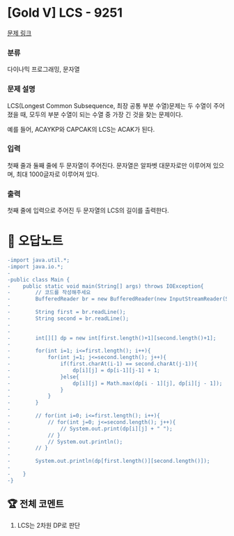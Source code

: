 # [Gold V] LCS - 9251 

[문제 링크](https://www.acmicpc.net/problem/9251) 

### 분류

다이나믹 프로그래밍, 문자열

### 문제 설명

<p>LCS(Longest Common Subsequence, 최장 공통 부분 수열)문제는 두 수열이 주어졌을 때, 모두의 부분 수열이 되는 수열 중 가장 긴 것을 찾는 문제이다.</p>

<p>예를 들어, ACAYKP와 CAPCAK의 LCS는 ACAK가 된다.</p>

### 입력 

 <p>첫째 줄과 둘째 줄에 두 문자열이 주어진다. 문자열은 알파벳 대문자로만 이루어져 있으며, 최대 1000글자로 이루어져 있다.</p>

### 출력 

 <p>첫째 줄에 입력으로 주어진 두 문자열의 LCS의 길이를 출력한다.</p>



#  🚀  오답노트 

```diff
-import java.util.*;
-import java.io.*;
-
-public class Main {
-    public static void main(String[] args) throws IOException{
-        // 코드를 작성해주세요
-        BufferedReader br = new BufferedReader(new InputStreamReader(System.in));
-        
-        String first = br.readLine();
-        String second = br.readLine();
-        
-        
-        int[][] dp = new int[first.length()+1][second.length()+1];
-        
-        for(int i=1; i<=first.length(); i++){
-            for(int j=1; j<=second.length(); j++){
-                if(first.charAt(i-1) == second.charAt(j-1)){
-                    dp[i][j] = dp[i-1][j-1] + 1;
-                }else{
-                    dp[i][j] = Math.max(dp[i - 1][j], dp[i][j - 1]);
-                }
-            }
-        }
-        
-        // for(int i=0; i<=first.length(); i++){
-            // for(int j=0; j<=second.length(); j++){
-                // System.out.print(dp[i][j] + " ");
-            // }
-            // System.out.println();
-        // }
-        
-        System.out.println(dp[first.length()][second.length()]);
-        
-    }
-}

```


 ## 🏆 전체 코멘트 

1. LCS는 2차원 DP로 판단